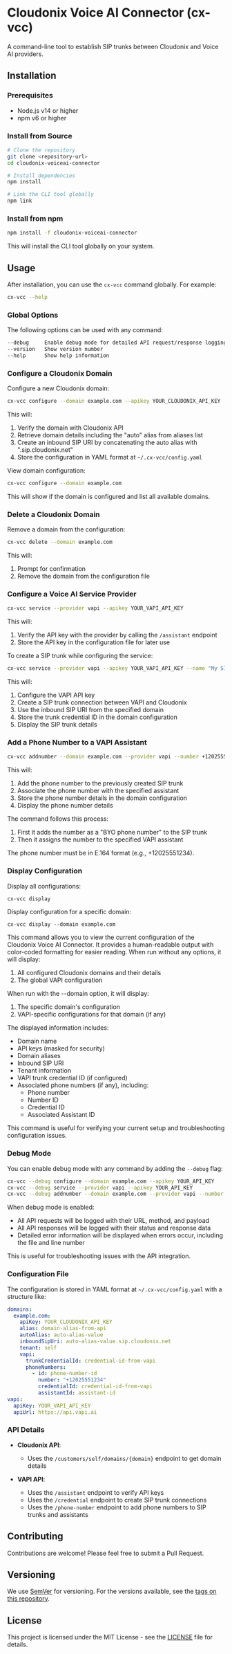 # Cloudonix Voice AI Connector (cx-vcc)

A command-line tool to establish SIP trunks between Cloudonix and Voice AI providers.

## Installation

### Prerequisites
- Node.js v14 or higher
- npm v6 or higher

### Install from Source
```bash
# Clone the repository
git clone <repository-url>
cd cloudonix-voiceai-connector

# Install dependencies
npm install

# Link the CLI tool globally
npm link
```

### Install from npm
```bash
npm install -f cloudonix-voiceai-connector
```
This will install the CLI tool globally on your system.

## Usage

After installation, you can use the `cx-vcc` command globally. For example:

```bash
cx-vcc --help
```

### Global Options

The following options can be used with any command:

```bash
--debug     Enable debug mode for detailed API request/response logging
--version   Show version number
--help      Show help information
```

### Configure a Cloudonix Domain

Configure a new Cloudonix domain:

```bash
cx-vcc configure --domain example.com --apikey YOUR_CLOUDONIX_API_KEY
```

This will:
1. Verify the domain with Cloudonix API
2. Retrieve domain details including the "auto" alias from aliases list
3. Create an inbound SIP URI by concatenating the auto alias with ".sip.cloudonix.net"
4. Store the configuration in YAML format at `~/.cx-vcc/config.yaml`

View domain configuration:

```bash
cx-vcc configure --domain example.com
```

This will show if the domain is configured and list all available domains.

### Delete a Cloudonix Domain

Remove a domain from the configuration:

```bash
cx-vcc delete --domain example.com
```

This will:
1. Prompt for confirmation
2. Remove the domain from the configuration file

### Configure a Voice AI Service Provider

```bash
cx-vcc service --provider vapi --apikey YOUR_VAPI_API_KEY
```

This will:
1. Verify the API key with the provider by calling the `/assistant` endpoint
2. Store the API key in the configuration file for later use

To create a SIP trunk while configuring the service:

```bash
cx-vcc service --provider vapi --apikey YOUR_VAPI_API_KEY --name "My SIP Trunk" --domain example.com
```

This will:
1. Configure the VAPI API key
2. Create a SIP trunk connection between VAPI and Cloudonix
3. Use the inbound SIP URI from the specified domain
4. Store the trunk credential ID in the domain configuration
5. Display the SIP trunk details

### Add a Phone Number to a VAPI Assistant

```bash
cx-vcc addnumber --domain example.com --provider vapi --number +12025551234 --assistant YOUR_ASSISTANT_ID
```

This will:
1. Add the phone number to the previously created SIP trunk
2. Associate the phone number with the specified assistant
3. Store the phone number details in the domain configuration
4. Display the phone number details

The command follows this process:
1. First it adds the number as a "BYO phone number" to the SIP trunk
2. Then it assigns the number to the specified VAPI assistant

The phone number must be in E.164 format (e.g., +12025551234).

### Display Configuration

Display all configurations:

```bash
cx-vcc display
```

Display configuration for a specific domain:

```
cx-vcc display --domain example.com
```

This command allows you to view the current configuration of the Cloudonix Voice AI Connector. It provides a human-readable output with color-coded formatting for easier reading.
When run without any options, it will display:

1. All configured Cloudonix domains and their details
2. The global VAPI configuration

When run with the --domain option, it will display:
1. The specific domain's configuration
2. VAPI-specific configurations for that domain (if any)

The displayed information includes:
- Domain name
- API keys (masked for security)
- Domain aliases
- Inbound SIP URI
- Tenant information
- VAPI trunk credential ID (if configured)
- Associated phone numbers (if any), including:
  - Phone number
  - Number ID
  - Credential ID
  - Associated Assistant ID

This command is useful for verifying your current setup and troubleshooting configuration issues.

### Debug Mode

You can enable debug mode with any command by adding the `--debug` flag:

```bash
cx-vcc --debug configure --domain example.com --apikey YOUR_API_KEY
cx-vcc --debug service --provider vapi --apikey YOUR_API_KEY
cx-vcc --debug addnumber --domain example.com --provider vapi --number +12025551234 --assistant YOUR_ASSISTANT_ID
```

When debug mode is enabled:
- All API requests will be logged with their URL, method, and payload
- All API responses will be logged with their status and response data
- Detailed error information will be displayed when errors occur, including the file and line number

This is useful for troubleshooting issues with the API integration.

### Configuration File

The configuration is stored in YAML format at `~/.cx-vcc/config.yaml` with a structure like:

```yaml
domains:
  example.com:
    apiKey: YOUR_CLOUDONIX_API_KEY
    alias: domain-alias-from-api
    autoAlias: auto-alias-value
    inboundSipUri: auto-alias-value.sip.cloudonix.net
    tenant: self
    vapi:
      trunkCredentialId: credential-id-from-vapi
      phoneNumbers:
        - id: phone-number-id
          number: "+12025551234"
          credentialId: credential-id-from-vapi
          assistantId: assistant-id
vapi:
  apiKey: YOUR_VAPI_API_KEY
  apiUrl: https://api.vapi.ai
```

### API Details

- **Cloudonix API**: 
  - Uses the `/customers/self/domains/{domain}` endpoint to get domain details


- **VAPI API**:
  - Uses the `/assistant` endpoint to verify API keys
  - Uses the `/credential` endpoint to create SIP trunk connections
  - Uses the `/phone-number` endpoint to add phone numbers to SIP trunks and assistants

## Contributing

Contributions are welcome! Please feel free to submit a Pull Request.

## Versioning

We use [SemVer](http://semver.org/) for versioning. For the versions available, see the [tags on this repository](https://github.com/yourusername/cloudonix-voiceai-connector/tags).

## License

This project is licensed under the MIT License - see the [LICENSE](LICENSE) file for details.
